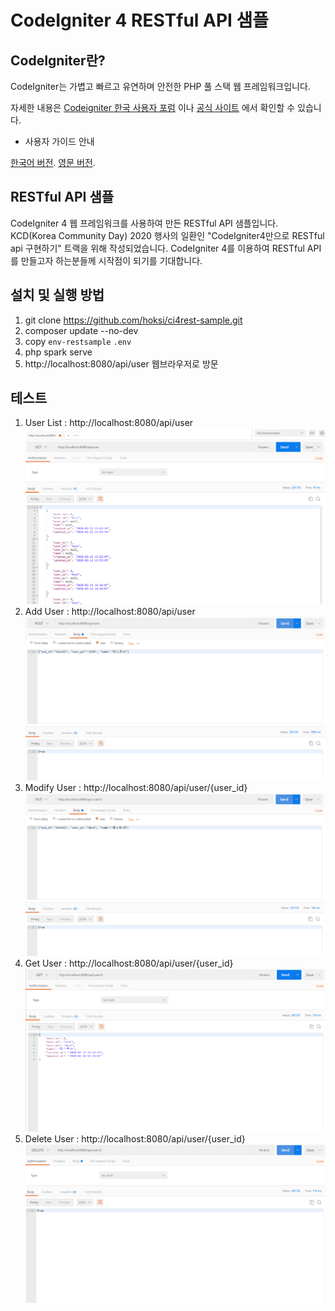 # CodeIgniter 4 RESTful API 샘플

## CodeIgniter란?

CodeIgniter는 가볍고 빠르고 유연하며 안전한 PHP 풀 스택 웹 프레임워크입니다.

자세한 내용은 [Codeigniter 한국 사용자 포럼](https://www.cikorea.net/) 이나 [공식 사이트](http://codeigniter.com) 에서 확인할 수 있습니다.

* 사용자 가이드 안내

[한국어 버전](http://ci4doc.cikorea.net/). 
[영문 버전](https://codeigniter4.github.io/userguide/). 

## RESTful API 샘플

CodeIgniter 4 웹 프레임워크를 사용하여 만든 RESTful API 샘플입니다.
KCD(Korea Community Day) 2020 행사의 일환인 "CodeIgniter4만으로 RESTful api 구현하기" 트랙을 위해 작성되었습니다.
CodeIgniter 4를 이용하여 RESTful API를 만들고자 하는분들께 시작점이 되기를 기대합니다.

## 설치 및 실행 방법

1. git clone https://github.com/hoksi/ci4rest-sample.git
2. composer update --no-dev
3. copy `env-restsample` `.env`
4. php spark serve
5. http://localhost:8080/api/user 웹브라우저로 방문

## 테스트

1. User List : http://localhost:8080/api/user
![get](./img/get.png)
2. Add User : http://localhost:8080/api/user
![post](./img/post.png)
3. Modify User : http://localhost:8080/api/user/{user_id}
![gputet](./img/put.png)
4. Get User : http://localhost:8080/api/user/{user_id}
![get2](./img/get2.png)
5. Delete User : http://localhost:8080/api/user/{user_id}
![del](./img/del.png)




